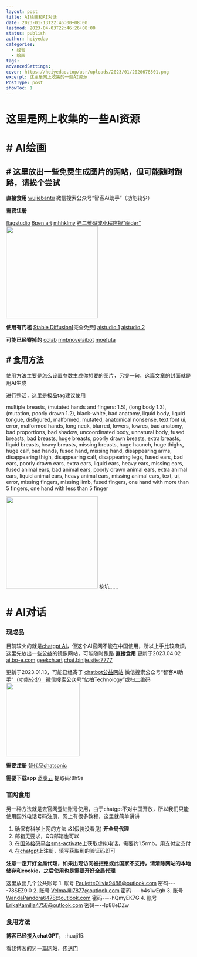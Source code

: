```yaml
---
layout: post
title: AI绘画和AI对话
date: 2023-01-13T22:46:00+08:00
lastmod: 2023-04-03T22:46:26+08:00
status: publish
author: heiyedao
categories: 
  - 经验
  - 绘画
tags: 
advancedSettings: 
cover: https://heiyedao.top/usr/uploads/2023/01/2020678501.png
excerpt: 这里是网上收集的一些AI资源
PostType: post
showToc: 1
---
```

# 这里是网上收集的一些AI资源

# # AI绘画

## # 这里放出一些免费生成图片的网站，但可能随时跑路，请挨个尝试

**直接食用**
[wujiebantu][1]
微信搜索公众号“智客Ai助手”（功能较少）

**需要注册**

[flagstudio][2]
[6pen art][3]
[mhhklmy][4]
[扫二维码或小程序搜“画der”][5]
<img src="https://heiyedao.top/usr/uploads/2023/01/1579163903.jpg" width="250" height="250"/>

**使用有门槛**
[Stable Diffusion][6][完全免费]
[aistudio 1][7]
[aistudio 2][8]

**可能已经寄掉的**
[colab][9]
[mnbnovelaibot][10]
[moefuta][11]

## # 食用方法

使用方法主要是怎么设置参数生成你想要的图片，另提一句，这篇文章的封面就是用AI生成
<div class="mdui-panel" mdui-panel>

  <div class="mdui-panel-item">
    <div class="mdui-panel-item-header">进行整活，这里是极品tag建议使用</div>
    <div class="mdui-panel-item-body">
      <p>multiple breasts, (mutated hands and fingers: 1.5), (long body 1.3), (mutation, poorly drawn 1.2), black-white, bad anatomy, liquid body, liquid tongue, disfigured, malformed, mutated, anatomical nonsense, text font ui, error, malformed hands, long neck, blurred, lowers, lowres, bad anatomy, bad proportions, bad shadow, uncoordinated body, unnatural body, fused breasts, bad breasts, huge breasts, poorly drawn breasts, extra breasts, liquid breasts, heavy breasts, missing breasts, huge haunch, huge thighs, huge calf, bad hands, fused hand, missing hand, disappearing arms, disappearing thigh, disappearing calf, disappearing legs, fused ears, bad ears, poorly drawn ears, extra ears, liquid ears, heavy ears, missing ears, fused animal ears, bad animal ears, poorly drawn animal ears, extra animal ears, liquid animal ears, heavy animal ears, missing animal ears, text, ui, error, missing fingers, missing limb, fused fingers, one hand with more than 5 fingers, one hand with less than 5 finger</p>
    </div>
  </div>
</div>

<img src="https://heiyedao.top/usr/uploads/2023/01/2020678501.png" width="" height="250"/>
挖坑……

# # AI对话

### 现成品

目前较火的就是[chatgpt AI][12]，但这个AI官网不能在中国使用，所以上手比较麻烦，这里先放出一些公益的镜像网站，可能随时跑路
**直接食用**
更新于2023.04.02
[ai.bo-e.com][13]
[geekch.art][14]
[chat.binjie.site:7777][15]

更新于2023.01.13，可能已经寄了
[chatbot公益网站][16]
微信搜索公众号“智客Ai助手”（功能较少）
微信搜索公众号“亿柏Technology”或扫二维码
<img src="https://heiyedao.top/usr/uploads/2023/01/2401138129.jpg" height="200"/>

**需要注册**
[替代品chatsonic][17]

**需要下载app**
[蓝奏云][18] 提取码:8h9a

### 官网食用
另一种方法就是去官网登陆账号使用，由于chatgpt不对中国开放，所以我们只能使用国外电话号码注册，网上有很多教程，这里就简单讲讲
1. 确保有科学上网的方法 :&(假装没看见) **开全局代理**
2. 邮箱无要求，QQ邮箱也可以
3. 在[国外接码平台sms-activate][19]上获取虚拟电话，需要约1.5rmb，用支付宝支付
4. 在[chatgpt][20]上注册，填写获取到的验证码即可

**注意一定开好全局代理，如果出现访问被拒绝或此国家不支持，请清除网站的本地储存和cookie，之后使用也是需要开好全局代理**

这里放出几个公共账号
    1. 账号 PauletteOlivia9488@outlook.com
    密码----78SEZ9I0
    2. 账号 VelmaJill7877@outlook.com
    密码----b4s1wEgb
    3. 账号 WandaPandora6478@outlook.com
    密码----hQmyEK7G
    4. 账号 ErikaKamilia4758@outlook.com
    密码----Ip88eDZw

### 食用方法

**博客已经接入chatGPT**， :huaji15:

看我博客的另一篇网站，[传送门][21]

  [1]: https://www.wujiebantu.com/ai
  [2]: http://flagstudio.baai.ac.cn/
  [3]: https://6pen.art/generate
  [4]: https://ai.mhhklmy.cn/
  [5]: https://heiyedao.top/usr/uploads/2023/01/1579163903.jpg
  [6]: https://huggingface.co/spaces/stabilityai/stable-diffusion
  [7]: https://aistudio.baidu.com/aistudio/projectdetail/4905623?contributionType=1
  [8]: https://aistudio.baidu.com/aistudio/projectdetail/4459390
  [9]: https://colab.research.google.com/drive/1zuK0u8UW8IKMEvVNz7lU34Qph_gS14XD
  [10]: https://t.me/mnbnovelaibot
  [11]: http://moefuta.com/
  [12]: https://openai.com/blog/chatgpt/
  [13]: https://ai.bo-e.com/
  [14]: https://geekch.art/
  [15]: https://chat.binjie.site:7777/
  [16]: http://101.132.169.133:1645/
  [17]: https://writesonic.com/chat
  [18]: https://wwp.lanzoup.com/i8GBN0m6m1mj
  [19]: https://sms-activate.org/getNumber
  [20]: https://openai.com/blog/chatgpt/
  [21]: https://heiyedao.top/351.html
